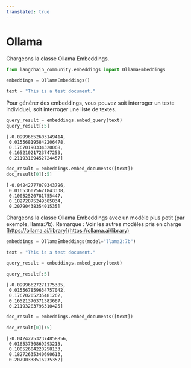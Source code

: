 ```yaml
---
translated: true
---
```


# Ollama

Chargeons la classe Ollama Embeddings.

```python
from langchain_community.embeddings import OllamaEmbeddings
```

```python
embeddings = OllamaEmbeddings()
```

```python
text = "This is a test document."
```

Pour générer des embeddings, vous pouvez soit interroger un texte individuel, soit interroger une liste de textes.

```python
query_result = embeddings.embed_query(text)
query_result[:5]
```

```output
[-0.09996652603149414,
 0.015568195842206478,
 0.17670190334320068,
 0.16521021723747253,
 0.21193109452724457]
```

```python
doc_result = embeddings.embed_documents([text])
doc_result[0][:5]
```

```output
[-0.04242777079343796,
 0.016536075621843338,
 0.10052520781755447,
 0.18272875249385834,
 0.2079043835401535]
```

Chargeons la classe Ollama Embeddings avec un modèle plus petit (par exemple, llama:7b). Remarque : Voir les autres modèles pris en charge [https://ollama.ai/library](https://ollama.ai/library)

```python
embeddings = OllamaEmbeddings(model="llama2:7b")
```

```python
text = "This is a test document."
```

```python
query_result = embeddings.embed_query(text)
```

```python
query_result[:5]
```

```output
[-0.09996627271175385,
 0.015567859634757042,
 0.17670205235481262,
 0.16521376371383667,
 0.21193283796310425]
```

```python
doc_result = embeddings.embed_documents([text])
```

```python
doc_result[0][:5]
```

```output
[-0.042427532374858856,
 0.01653730869293213,
 0.10052604228258133,
 0.18272635340690613,
 0.20790338516235352]
```
